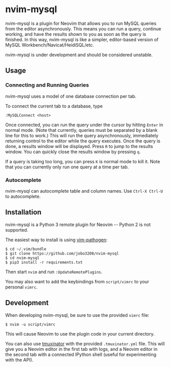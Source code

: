 # nvim-mysql

nvim-mysql is a plugin for Neovim that allows you to run MySQL queries
from the editor asynchronously. This means you can run a query, continue
working, and have the results shown to you as soon as the query is
finished. In this way, nvim-mysql is like a simpler, editor-based version
of MySQL Workbench/Navicat/HeidiSQL/etc.

nvim-mysql is under development and should be considered unstable.

## Usage

### Connecting and Running Queries

nvim-mysql uses a model of one database connection per tab.

To connect the current tab to a database, type

    :MySQLConnect <host>

Once connected, you can run the query under the cursor by hitting `Enter`
in normal mode. (Note that currently, queries must be separated by a blank
line for this to work.) This will run the query asynchronously,
immediately returning control to the editor while the query executes. Once
the query is done, a results window will be displayed. Press `R` to jump
to the results window. You can quickly close the results window by
pressing `q`.

If a query is taking too long, you can press `K` is normal mode to kill
it. Note that you can currently only run one query at a time per tab.

### Autocomplete

nvim-mysql can autocomplete table and column names. Use `Ctrl-X Ctrl-U` to
autocomplete.

## Installation

nvim-mysql is a Python 3 remote plugin for Neovim -- Python 2 is not
supported.

The easiest way to install is using
[vim-pathogen](https://github.com/tpope/vim-pathogen):

    $ cd ~/.vim/bundle
    $ git clone https://github.com/jobo3208/nvim-mysql
    $ cd nvim-mysql
    $ pip3 install -r requirements.txt

Then start `nvim` and run `:UpdateRemotePlugins`.

You may also want to add the keybindings from `script/vimrc` to your
personal `vimrc`.

## Development

When developing nvim-mysql, be sure to use the provided `vimrc` file:

    $ nvim -u script/vimrc

This will cause Neovim to use the plugin code in your current directory.

You can also use [tmuxinator](https://github.com/tmuxinator/tmuxinator)
with the provided `.tmuxinator.yml` file. This will give you a Neovim
editor in the first tab with logs, and a Neovim editor in the second tab
with a connected IPython shell (useful for experimenting with the API).
